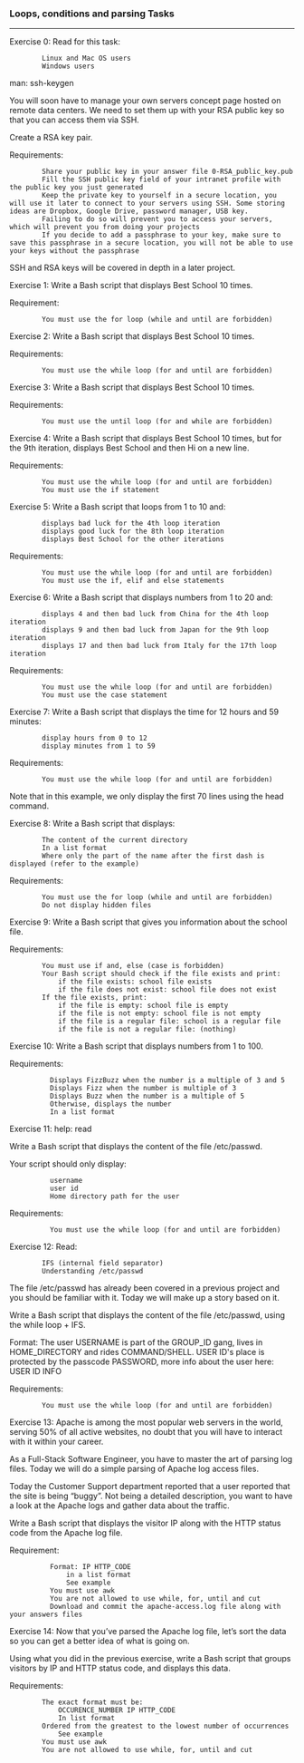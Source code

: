 ### Loops, conditions and parsing Tasks
---
Exercise 0: Read for this task:

            Linux and Mac OS users
            Windows users

man: ssh-keygen

You will soon have to manage your own servers concept page hosted on remote data centers. We need to set them up with your RSA public key so that you can access them via SSH.

Create a RSA key pair.

Requirements:

            Share your public key in your answer file 0-RSA_public_key.pub
            Fill the SSH public key field of your intranet profile with the public key you just generated
            Keep the private key to yourself in a secure location, you will use it later to connect to your servers using SSH. Some storing ideas are Dropbox, Google Drive, password manager, USB key. 
            Failing to do so will prevent you to access your servers, which will prevent you from doing your projects
            If you decide to add a passphrase to your key, make sure to save this passphrase in a secure location, you will not be able to use your keys without the passphrase

SSH and RSA keys will be covered in depth in a later project.

Exercise 1: Write a Bash script that displays Best School 10 times.

Requirement:

            You must use the for loop (while and until are forbidden)

Exercise 2: Write a Bash script that displays Best School 10 times.

Requirements:
        
            You must use the while loop (for and until are forbidden)

Exercise 3: Write a Bash script that displays Best School 10 times.

Requirements:

            You must use the until loop (for and while are forbidden)

Exercise 4: Write a Bash script that displays Best School 10 times, but for the 9th iteration, displays Best School and then Hi on a new line.

Requirements:

            You must use the while loop (for and until are forbidden)
            You must use the if statement

Exercise 5: Write a Bash script that loops from 1 to 10 and:

            displays bad luck for the 4th loop iteration
            displays good luck for the 8th loop iteration
            displays Best School for the other iterations

Requirements:

            You must use the while loop (for and until are forbidden)
            You must use the if, elif and else statements

Exercise 6: Write a Bash script that displays numbers from 1 to 20 and:

            displays 4 and then bad luck from China for the 4th loop iteration
            displays 9 and then bad luck from Japan for the 9th loop iteration
            displays 17 and then bad luck from Italy for the 17th loop iteration

Requirements:

            You must use the while loop (for and until are forbidden)
            You must use the case statement

Exercise 7: Write a Bash script that displays the time for 12 hours and 59 minutes:
        
            display hours from 0 to 12
            display minutes from 1 to 59

Requirements:

            You must use the while loop (for and until are forbidden)

Note that in this example, we only display the first 70 lines using the head command.

Exercise 8: Write a Bash script that displays:

            The content of the current directory
            In a list format
            Where only the part of the name after the first dash is displayed (refer to the example)

Requirements:

            You must use the for loop (while and until are forbidden)
            Do not display hidden files

Exercise 9: Write a Bash script that gives you information about the school file.

Requirements:

            You must use if and, else (case is forbidden)
            Your Bash script should check if the file exists and print:
                if the file exists: school file exists
                if the file does not exist: school file does not exist
            If the file exists, print:
                if the file is empty: school file is empty
                if the file is not empty: school file is not empty
                if the file is a regular file: school is a regular file
                if the file is not a regular file: (nothing)

Exercise 10: Write a Bash script that displays numbers from 1 to 100.

Requirements:

              Displays FizzBuzz when the number is a multiple of 3 and 5
              Displays Fizz when the number is multiple of 3
              Displays Buzz when the number is a multiple of 5
              Otherwise, displays the number
              In a list format

Exercise 11: help: read

Write a Bash script that displays the content of the file /etc/passwd.

Your script should only display:

              username
              user id
              Home directory path for the user

Requirements:

              You must use the while loop (for and until are forbidden)

Exercise 12: Read:
        
            IFS (internal field separator)
            Understanding /etc/passwd

The file /etc/passwd has already been covered in a previous project and you should be familiar with it. Today we will make up a story based on it.

Write a Bash script that displays the content of the file /etc/passwd, using the while loop + IFS.

Format: The user USERNAME is part of the GROUP_ID gang, lives in HOME_DIRECTORY and rides COMMAND/SHELL. USER ID's place is protected by the passcode PASSWORD, more info about the user here: USER ID INFO

Requirements:

            You must use the while loop (for and until are forbidden)

Exercise 13: Apache is among the most popular web servers in the world, serving 50% of all active websites, no doubt that you will have to interact with it within your career.

As a Full-Stack Software Engineer, you have to master the art of parsing log files. Today we will do a simple parsing of Apache log access files.

Today the Customer Support department reported that a user reported that the site is being “buggy”. Not being a detailed description, you want to have a look at the Apache logs and gather data about the traffic.

Write a Bash script that displays the visitor IP along with the HTTP status code from the Apache log file.

Requirement:

              Format: IP HTTP_CODE
                  in a list format
                  See example
              You must use awk
              You are not allowed to use while, for, until and cut
              Download and commit the apache-access.log file along with your answers files

Exercise 14: Now that you’ve parsed the Apache log file, let’s sort the data so you can get a better idea of what is going on.

Using what you did in the previous exercise, write a Bash script that groups visitors by IP and HTTP status code, and displays this data.

Requirements:

            The exact format must be:
                OCCURENCE_NUMBER IP HTTP_CODE
                In list format
            Ordered from the greatest to the lowest number of occurrences
                See example
            You must use awk
            You are not allowed to use while, for, until and cut
